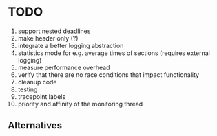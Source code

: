 # TODO

1. support nested deadlines
2. make header only (?)
3. integrate a better logging abstraction
4. statistics mode for e.g. average times of sections (requires external logging)
5. measure performance overhead
6. verify that there are no race conditions that impact functionality
7. cleanup code
8. testing
9. tracepoint labels
10. priority and affinity of the monitoring thread

## Alternatives